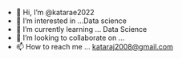 - 👋 Hi, I’m @katarae2022
- 👀 I’m interested in ...Data science
- 🌱 I’m currently learning ... Data Science
- 💞️ I’m looking to collaborate on ...
- 📫 How to reach me ... kataraj2008@gmail.com

<!---
katarae2022/katarae2022 is a ✨ special ✨ repository because its `README.md` (this file) appears on your GitHub profile.
You can click the Preview link to take a look at your changes.
--->
